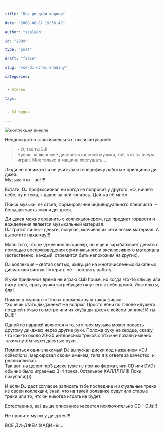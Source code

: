 ```yaml
---

title: "Все ди-джеи жадины"

date: "2008-06-17 19:56:42"

author: "sspleen"

id: "2909"

type: "post"

draft: "false"

slug: "vse-di-dzhei-zhadiny"

categories:


 - Stereo

tags:


 - DJ будни

---
```

[![коллекция винила](/uploads/2012/06/20080220sm_record1_500.jpg)](/2008/06/vse-di-dzhei-zhadiny/20080220sm_record1_500/)  
  
Неоднократно сталкиваешься с такой ситуацией:  

> \- О, так ты DJ!  
> Чувак, запиши мне дисочек классной музыки, той, что ты вчера играл. Мне только в машине послушать...

  
Люди не понимают и не учитывают специфику работы и принципов ди-джея.  
Музыка это – всё!!!  
  
Кстати, DJ профессионал ни когда не попросит у другого: «О, ничего себе, ну и тема, я давно за ней гоняюсь. Дай-ка её мне.»  
  
Поиск музыки, её отсев, формирование индивидуального плейлиста  – большая часть жизни ди-джея.  
  
Ди-джея можно сравнить с коллекционером, где предмет гордости и вожделения является музыкальный материал.  
DJ тратит личные деньги, покупая, скачивая из сети новый материал. А вы хотите нахаляву!!!  
  
Мало того, что ди-джей коллекционер, он еще и зарабатывает деньги с помощью воспроизведения оригинального и эксклюзивного материала (естественно, каждый  стремится быть непохожим на других).  
  
DJ коллекция – святая святых, живущая на многочисленных бэкапных дисках или винтах.Потерять её – потерять работу.  
  
Я уже приличное время не играю club house, но когда что-то слышу или вижу трек, сразу ручки загребущие тянут его к себе домой. Инстинкты, бля!  
  
Помню в журнале «Птюч» промелькнула такая фишка:  
“Хочешь стать ди-джеем? Не вопрос! Просто ёбни по голове идущего поздней ночью по метро или из клуба ди-джея с кейсом винила! И ты DJ!!!”  
  
Одной из параной является и то, что твоя музыка может попасть другому ди-джею через другие руки. Положа руку на сердце, скажу, что как-то около 20-30 интересных треков d’n’b мне попали именно таким путём через десятые руки.  
  
Помниться один знакомый DJ выпускал диски под названием «DJ collection», маркировал своим именем, типа я в ответе за качество, и реализовывал.  
Так вот, на целом mp3 диске (уже не помню формат, или CD или DVD) обычно было играемых 3-4 трека. Остальное КАЛЛЛЛЛ!!! Лохи покупали))))  
  
И если DJ даст согласие записать тебе последние и актуальные треки из своей коллекции, знай, что на твоей болванке будут или старые треки или то, что он никогда играть не будет.  
  
Естественно, всё выше описанное касается исключительно CD – DJs!!!  
  
Не просите музло у ди-джея!!!  
  
ВСЕ ДИ-ДЖЕИ ЖАДИНЫ…